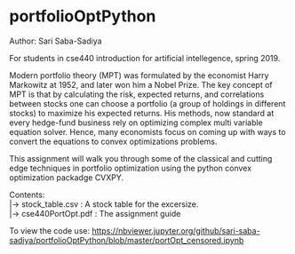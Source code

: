 # portfolioOptPython
Author: Sari Saba-Sadiya

For students in cse440 introduction for artificial intellegence, spring 2019.

Modern portfolio theory (MPT) was formulated by the economist Harry Markowitz at 1952, and later won him a Nobel Prize. The key concept of MPT is that by calculating the risk, expected returns, and correlations between stocks one can choose a portfolio (a group of holdings in different stocks) to maximize his expected returns. His methods, now standard at every hedge-fund business rely on optimizing complex multi variable equation solver. Hence, many economists focus on coming up with ways to convert the equations to convex optimizations problems.
  
This assignment will walk you through some of the classical and cutting edge techniques in portfolio optimization using the python convex optimization packadge CVXPY.
  
Contents:  
  |-> stock_table.csv   : A stock table for the excersize.    
  |-> cse440PortOpt.pdf : The assignment guide  

To view the code use:
https://nbviewer.jupyter.org/github/sari-saba-sadiya/portfolioOptPython/blob/master/portOpt_censored.ipynb
